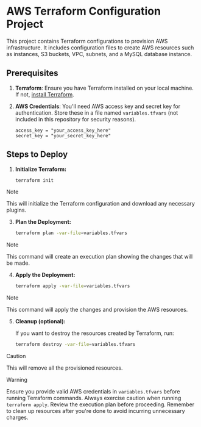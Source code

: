 # AWS Terraform Configuration Project

This project contains Terraform configurations to provision AWS infrastructure. It includes configuration files to create AWS resources such as instances, S3 buckets, VPC, subnets, and a MySQL database instance.

## Prerequisites

1. **Terraform**: Ensure you have Terraform installed on your local machine. If not, [install Terraform](https://www.terraform.io/downloads.html).

2. **AWS Credentials**: You'll need AWS access key and secret key for authentication. Store these in a file named `variables.tfvars` (not included in this repository for security reasons).

    ```hcl
    access_key = "your_access_key_here"
    secret_key = "your_secret_key_here"
    ```

## Steps to Deploy

1. **Initialize Terraform:**

    ```bash
    terraform init
    ```
> [!NOTE]  
> This will initialize the Terraform configuration and download any necessary plugins.

3. **Plan the Deployment:**

    ```bash
    terraform plan -var-file=variables.tfvars
    ```
> [!NOTE]  
> This command will create an execution plan showing the changes that will be made.
    

4. **Apply the Deployment:**

    ```bash
    terraform apply -var-file=variables.tfvars
    ```
> [!NOTE]  
> This command will apply the changes and provision the AWS resources.
    

5. **Cleanup (optional):**

    If you want to destroy the resources created by Terraform, run:

    ```bash
    terraform destroy -var-file=variables.tfvars
    ```
> [!CAUTION]  
>  This will remove all the provisioned resources.

   


> [!WARNING]  
> Ensure you provide valid AWS credentials in `variables.tfvars` before running Terraform commands.
> Always exercise caution when running `terraform apply`. Review the execution plan before proceeding.
> Remember to clean up resources after you're done to avoid incurring unnecessary charges.


